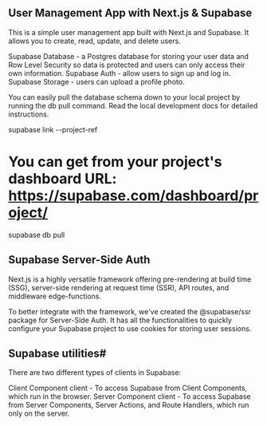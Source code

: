 ## User Management App with Next.js & Supabase

This is a simple user management app built with Next.js and Supabase. It allows you to create, read, update, and delete users.

Supabase Database - a Postgres database for storing your user data and Row Level Security so data is protected and users can only access their own information.
Supabase Auth - allow users to sign up and log in.
Supabase Storage - users can upload a profile photo.


You can easily pull the database schema down to your local project by running the db pull command. Read the local development docs for detailed instructions.

supabase link --project-ref <project-id>
# You can get <project-id> from your project's dashboard URL: https://supabase.com/dashboard/project/<project-id>
supabase db pull


## Supabase Server-Side Auth
Next.js is a highly versatile framework offering pre-rendering at build time (SSG), server-side rendering at request time (SSR), API routes, and middleware edge-functions.

To better integrate with the framework, we've created the @supabase/ssr package for Server-Side Auth. It has all the functionalities to quickly configure your Supabase project to use cookies for storing user sessions.

## Supabase utilities#
There are two different types of clients in Supabase:

Client Component client - To access Supabase from Client Components, which run in the browser.
Server Component client - To access Supabase from Server Components, Server Actions, and Route Handlers, which run only on the server.